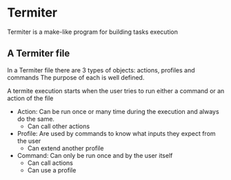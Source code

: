 # Termiter

Termiter is a make-like program for building tasks execution

## A Termiter file

In a Termiter file there are 3 types of objects: actions, profiles and commands
The purpose of each is well defined.

A termite execution starts when the user tries to run either a command or an action of the file

- Action: Can be run once or many time during the execution and always do the same.
  - Can call other actions
- Profile: Are used by commands to know what inputs they expect from the user
  - Can extend another profile
- Command: Can only be run once and by the user itself
  - Can call actions
  - Can use a profile